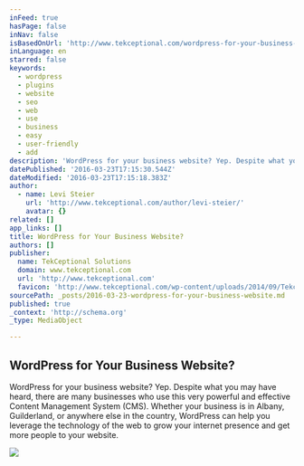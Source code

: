 ```yaml
---
inFeed: true
hasPage: false
inNav: false
isBasedOnUrl: 'http://www.tekceptional.com/wordpress-for-your-business-website/'
inLanguage: en
starred: false
keywords:
  - wordpress
  - plugins
  - website
  - seo
  - web
  - use
  - business
  - easy
  - user-friendly
  - add
description: 'WordPress for your business website? Yep. Despite what you may have heard, there are many businesses who use this very powerful and effective Content Management System (CMS). Whether your business is in Albany, Guilderland, or anywhere else in the country, WordPress can help you leverage the technology of the web to grow your internet presence and get more people to your website.'
datePublished: '2016-03-23T17:15:30.544Z'
dateModified: '2016-03-23T17:15:18.383Z'
author:
  - name: Levi Steier
    url: 'http://www.tekceptional.com/author/levi-steier/'
    avatar: {}
related: []
app_links: []
title: WordPress for Your Business Website?
authors: []
publisher:
  name: TekCeptional Solutions
  domain: www.tekceptional.com
  url: 'http://www.tekceptional.com'
  favicon: 'http://www.tekceptional.com/wp-content/uploads/2014/09/Tekceptional-Favicon-20140918-favicon.png'
sourcePath: _posts/2016-03-23-wordpress-for-your-business-website.md
published: true
_context: 'http://schema.org'
_type: MediaObject

---
```

<article style=""><h1>WordPress for Your Business Website?</h1><p>WordPress for your business website? Yep. Despite what you may have heard, there are many businesses who use this very powerful and effective Content Management System (CMS). Whether your business is in Albany, Guilderland, or anywhere else in the country, WordPress can help you leverage the technology of the web to grow your internet presence and get more people to your website.</p><img src="http://i0.wp.com/www.tekceptional.com/wp-content/uploads/2013/11/WordPressSlider.jpg?resize=500%2C300" /></article>